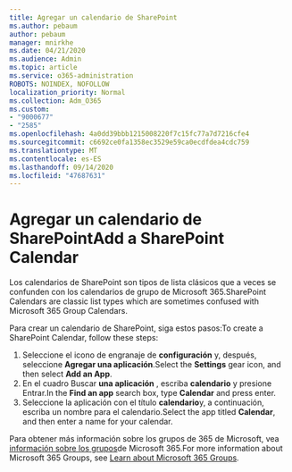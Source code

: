 ```yaml
---
title: Agregar un calendario de SharePoint
ms.author: pebaum
author: pebaum
manager: mnirkhe
ms.date: 04/21/2020
ms.audience: Admin
ms.topic: article
ms.service: o365-administration
ROBOTS: NOINDEX, NOFOLLOW
localization_priority: Normal
ms.collection: Adm_O365
ms.custom:
- "9000677"
- "2585"
ms.openlocfilehash: 4a0dd39bbb1215008220f7c15fc77a7d7216cfe4
ms.sourcegitcommit: c6692ce0fa1358ec3529e59ca0ecdfdea4cdc759
ms.translationtype: MT
ms.contentlocale: es-ES
ms.lasthandoff: 09/14/2020
ms.locfileid: "47687631"
---
```

# <a name="add-a-sharepoint-calendar"></a><span data-ttu-id="5da90-102">Agregar un calendario de SharePoint</span><span class="sxs-lookup"><span data-stu-id="5da90-102">Add a SharePoint Calendar</span></span>

<span data-ttu-id="5da90-103">Los calendarios de SharePoint son tipos de lista clásicos que a veces se confunden con los calendarios de grupo de Microsoft 365.</span><span class="sxs-lookup"><span data-stu-id="5da90-103">SharePoint Calendars are classic list types which are sometimes confused with Microsoft 365 Group Calendars.</span></span>
 
<span data-ttu-id="5da90-104">Para crear un calendario de SharePoint, siga estos pasos:</span><span class="sxs-lookup"><span data-stu-id="5da90-104">To create a SharePoint Calendar, follow these steps:</span></span>
 
1.  <span data-ttu-id="5da90-105">Seleccione el icono de engranaje de **configuración** y, después, seleccione **Agregar una aplicación**.</span><span class="sxs-lookup"><span data-stu-id="5da90-105">Select the **Settings** gear icon, and then select **Add an App**.</span></span>
2.  <span data-ttu-id="5da90-106">En el cuadro Buscar **una aplicación** , escriba **calendario** y presione Entrar.</span><span class="sxs-lookup"><span data-stu-id="5da90-106">In the **Find an app** search box, type **Calendar** and press enter.</span></span>
3.  <span data-ttu-id="5da90-107">Seleccione la aplicación con el título **calendario**y, a continuación, escriba un nombre para el calendario.</span><span class="sxs-lookup"><span data-stu-id="5da90-107">Select the app titled **Calendar**, and then enter a name for your calendar.</span></span>

<span data-ttu-id="5da90-108">Para obtener más información sobre los grupos de 365 de Microsoft, vea [información sobre los grupos](https://support.office.com/article/Learn-about-Office-365-groups-b565caa1-5c40-40ef-9915-60fdb2d97fa2)de Microsoft 365.</span><span class="sxs-lookup"><span data-stu-id="5da90-108">For more information about Microsoft 365 Groups, see [Learn about Microsoft 365 Groups](https://support.office.com/article/Learn-about-Office-365-groups-b565caa1-5c40-40ef-9915-60fdb2d97fa2).</span></span>

